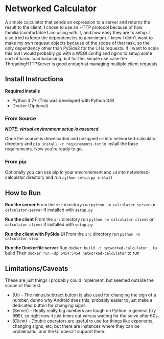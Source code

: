 # Networked Calculator

A simple calculator that sends an expression to a server and returns the result to the client.
I chose to use an HTTP protocol because of how familiar/comfortable I am using with it, and how easy they
are to setup. I also tried to keep the dependencies to a minimum. I knew I didn't want to make my own
request objects because of the scope of that task, so the only dependency other than PySide2 for the UI is requests.
If I want to scale this out I would probably go with a WSGI config and nginx to setup some sort of basic load balancing,
but for this simple use case the ThreadingHTTPServer is good enough at managing multiple client requests.

## Install Instructions

**Required installs**
- Python 3.7+ (This was developed with Python 3.9)
- Docker (Optional)

### From Source
***NOTE: virtual environment setup is assumed***

Once the source is downloaded and unzipped `cd` into
networked-calculator directory and `pip install -r requirements.txt`
to install the base requirements. Now you're ready to go.

### From pip

Optionally you can use pip in your environement and `cd` into
networked-calculator directory and run `python setup.py install`


## How to Run

**Run the server**
From the `src` directory run `python -m calculator.server` or `calculator-server` if installed with `setup.py`

**Run the client**
From the `src` directory run `python -m calculator.client` or `calculator-client` if installed with `setup.py`

**Run the client with PySide UI**
From the `src` directory run `python -m calculator.view`

**Run the Dockerfile server**
Run `docker build -t networked-calculator .` to build
Then `docker run -dp 5454:5454 networked-calculator` to run

## Limitations/Caveats

These are just things I probably could implement, but seemed outside the scope of this test.

- (UI) - The minus/subtract button is also used for changing the sign of a number, dunno why Android does this, probably easier to just make a dedicated button for changing signs.
- (Server) - Really really big numbers are tough on Python in general (try 9**9**9), so right now it just times out versus waiting for the solve after 60s.
- (Client) - Double operators are useful to use for things like exponents, changing signs, etc, but there are instances where they can be problematic, and the UI doesn't support them.